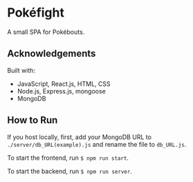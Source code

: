 # Pokéfight

A small SPA for Pokébouts.

## Acknowledgements

Built with:
* JavaScript, React.js, HTML, CSS
* Node.js, Express.js, mongoose
* MongoDB

## How to Run

If you host locally, first, add your MongoDB URL to `./server/db_URL(example).js` and rename the file to `db_URL.js`.

To start the frontend, run `$ npm run start`.

To start the backend, run `$ npm run server`.